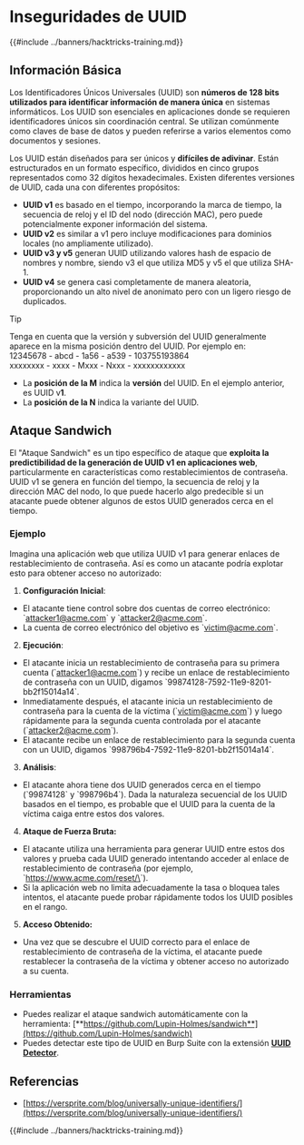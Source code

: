 # Inseguridades de UUID

{{#include ../banners/hacktricks-training.md}}

## Información Básica

Los Identificadores Únicos Universales (UUID) son **números de 128 bits utilizados para identificar información de manera única** en sistemas informáticos. Los UUID son esenciales en aplicaciones donde se requieren identificadores únicos sin coordinación central. Se utilizan comúnmente como claves de base de datos y pueden referirse a varios elementos como documentos y sesiones.

Los UUID están diseñados para ser únicos y **difíciles de adivinar**. Están estructurados en un formato específico, divididos en cinco grupos representados como 32 dígitos hexadecimales. Existen diferentes versiones de UUID, cada una con diferentes propósitos:

- **UUID v1** es basado en el tiempo, incorporando la marca de tiempo, la secuencia de reloj y el ID del nodo (dirección MAC), pero puede potencialmente exponer información del sistema.
- **UUID v2** es similar a v1 pero incluye modificaciones para dominios locales (no ampliamente utilizado).
- **UUID v3 y v5** generan UUID utilizando valores hash de espacio de nombres y nombre, siendo v3 el que utiliza MD5 y v5 el que utiliza SHA-1.
- **UUID v4** se genera casi completamente de manera aleatoria, proporcionando un alto nivel de anonimato pero con un ligero riesgo de duplicados.

> [!TIP]
> Tenga en cuenta que la versión y subversión del UUID generalmente aparece en la misma posición dentro del UUID. Por ejemplo en:\
> 12345678 - abcd - 1a56 - a539 - 103755193864\
> xxxxxxxx - xxxx - Mxxx - Nxxx - xxxxxxxxxxxx
>
> - La **posición de la M** indica la **versión** del UUID. En el ejemplo anterior, es UUID v**1**.
> - La **posición de la N** indica la variante del UUID.

## Ataque Sandwich

El "Ataque Sandwich" es un tipo específico de ataque que **exploita la predictibilidad de la generación de UUID v1 en aplicaciones web**, particularmente en características como restablecimientos de contraseña. UUID v1 se genera en función del tiempo, la secuencia de reloj y la dirección MAC del nodo, lo que puede hacerlo algo predecible si un atacante puede obtener algunos de estos UUID generados cerca en el tiempo.

### Ejemplo

Imagina una aplicación web que utiliza UUID v1 para generar enlaces de restablecimiento de contraseña. Así es como un atacante podría explotar esto para obtener acceso no autorizado:

1. **Configuración Inicial**:

- El atacante tiene control sobre dos cuentas de correo electrónico: \`attacker1@acme.com\` y \`attacker2@acme.com\`.
- La cuenta de correo electrónico del objetivo es \`victim@acme.com\`.

2. **Ejecución**:

- El atacante inicia un restablecimiento de contraseña para su primera cuenta (\`attacker1@acme.com\`) y recibe un enlace de restablecimiento de contraseña con un UUID, digamos \`99874128-7592-11e9-8201-bb2f15014a14\`.
- Inmediatamente después, el atacante inicia un restablecimiento de contraseña para la cuenta de la víctima (\`victim@acme.com\`) y luego rápidamente para la segunda cuenta controlada por el atacante (\`attacker2@acme.com\`).
- El atacante recibe un enlace de restablecimiento para la segunda cuenta con un UUID, digamos \`998796b4-7592-11e9-8201-bb2f15014a14\`.

3. **Análisis**:

- El atacante ahora tiene dos UUID generados cerca en el tiempo (\`99874128\` y \`998796b4\`). Dada la naturaleza secuencial de los UUID basados en el tiempo, es probable que el UUID para la cuenta de la víctima caiga entre estos dos valores.

4. **Ataque de Fuerza Bruta:**

- El atacante utiliza una herramienta para generar UUID entre estos dos valores y prueba cada UUID generado intentando acceder al enlace de restablecimiento de contraseña (por ejemplo, \`https://www.acme.com/reset/\<generated-UUID>\`).
- Si la aplicación web no limita adecuadamente la tasa o bloquea tales intentos, el atacante puede probar rápidamente todos los UUID posibles en el rango.

5. **Acceso Obtenido:**

- Una vez que se descubre el UUID correcto para el enlace de restablecimiento de contraseña de la víctima, el atacante puede restablecer la contraseña de la víctima y obtener acceso no autorizado a su cuenta.

### Herramientas

- Puedes realizar el ataque sandwich automáticamente con la herramienta: [**https://github.com/Lupin-Holmes/sandwich**](https://github.com/Lupin-Holmes/sandwich)
- Puedes detectar este tipo de UUID en Burp Suite con la extensión [**UUID Detector**](https://portswigger.net/bappstore/65f32f209a72480ea5f1a0dac4f38248).

## Referencias

- [https://versprite.com/blog/universally-unique-identifiers/](https://versprite.com/blog/universally-unique-identifiers/)

{{#include ../banners/hacktricks-training.md}}
